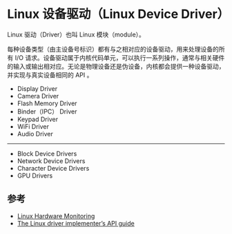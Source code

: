 # Linux 设备驱动（Linux Device Driver）

Linux 驱动（Driver）也叫 Linux 模块（module）。

每种设备类型（由主设备号标识）都有与之相对应的设备驱动，用来处理设备的所有 I/O 请求。设备驱动属于内核代码单元，可以执行一系列操作，通常与相关硬件的输入或输出相对应。无论是物理设备还是伪设备，内核都会提供一种设备驱动，并实现与真实设备相同的 API 。

* Display Driver
* Camera Driver
* Flash Memory Driver
* Binder（IPC） Driver
* Keypad Driver
* WiFi Driver
* Audio Driver

---

* Block Device Drivers
* Network Device Drivers
* Character Device Drivers
* GPU Drivers

## 参考

* [Linux Hardware Monitoring](https://www.kernel.org/doc/html/latest/hwmon/index.html)
* [The Linux driver implementer’s API guide](https://www.kernel.org/doc/html/latest/driver-api/index.html)